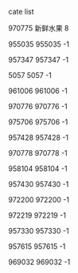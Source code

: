 cate list

970775 新鲜水果 8

955035 955035 -1

957347 957347 -1

5057 5057 -1

961006 961006 -1

970776 970776 -1

975706 975706 -1

957428 957428 -1

970778 970778 -1

958104 958104 -1

957430 957430 -1

972200 972200 -1

972219 972219 -1

957330 957330 -1

957615 957615 -1

969032 969032 -1


